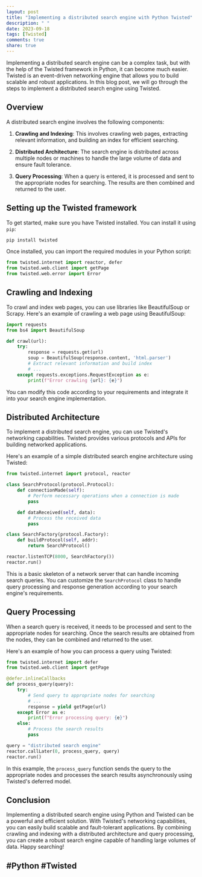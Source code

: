 ```yaml
---
layout: post
title: "Implementing a distributed search engine with Python Twisted"
description: " "
date: 2023-09-18
tags: [Twisted]
comments: true
share: true
---
```


Implementing a distributed search engine can be a complex task, but with the help of the Twisted framework in Python, it can become much easier. Twisted is an event-driven networking engine that allows you to build scalable and robust applications. In this blog post, we will go through the steps to implement a distributed search engine using Twisted.

## Overview

A distributed search engine involves the following components:

1. **Crawling and Indexing**: This involves crawling web pages, extracting relevant information, and building an index for efficient searching.

2. **Distributed Architecture**: The search engine is distributed across multiple nodes or machines to handle the large volume of data and ensure fault tolerance.

3. **Query Processing**: When a query is entered, it is processed and sent to the appropriate nodes for searching. The results are then combined and returned to the user.

## Setting up the Twisted framework

To get started, make sure you have Twisted installed. You can install it using `pip`:

```python
pip install twisted
```

Once installed, you can import the required modules in your Python script:

```python
from twisted.internet import reactor, defer
from twisted.web.client import getPage
from twisted.web.error import Error
```

## Crawling and Indexing

To crawl and index web pages, you can use libraries like BeautifulSoup or Scrapy. Here's an example of crawling a web page using BeautifulSoup:

```python
import requests
from bs4 import BeautifulSoup

def crawl(url):
    try:
        response = requests.get(url)
        soup = BeautifulSoup(response.content, 'html.parser')
        # Extract relevant information and build index
        # ...
    except requests.exceptions.RequestException as e:
        print(f"Error crawling {url}: {e}")
```

You can modify this code according to your requirements and integrate it into your search engine implementation.

## Distributed Architecture

To implement a distributed search engine, you can use Twisted's networking capabilities. Twisted provides various protocols and APIs for building networked applications.

Here's an example of a simple distributed search engine architecture using Twisted:

```python
from twisted.internet import protocol, reactor

class SearchProtocol(protocol.Protocol):
    def connectionMade(self):
        # Perform necessary operations when a connection is made
        pass

    def dataReceived(self, data):
        # Process the received data
        pass

class SearchFactory(protocol.Factory):
    def buildProtocol(self, addr):
        return SearchProtocol()

reactor.listenTCP(8000, SearchFactory())
reactor.run()
```

This is a basic skeleton of a network server that can handle incoming search queries. You can customize the `SearchProtocol` class to handle query processing and response generation according to your search engine's requirements.

## Query Processing

When a search query is received, it needs to be processed and sent to the appropriate nodes for searching. Once the search results are obtained from the nodes, they can be combined and returned to the user.

Here's an example of how you can process a query using Twisted:

```python
from twisted.internet import defer
from twisted.web.client import getPage

@defer.inlineCallbacks
def process_query(query):
    try:
        # Send query to appropriate nodes for searching
        # ...
        response = yield getPage(url)
    except Error as e:
        print(f"Error processing query: {e}")
    else:
        # Process the search results
        pass

query = "distributed search engine"
reactor.callLater(0, process_query, query)
reactor.run()
```

In this example, the `process_query` function sends the query to the appropriate nodes and processes the search results asynchronously using Twisted's deferred model.

## Conclusion

Implementing a distributed search engine using Python and Twisted can be a powerful and efficient solution. With Twisted's networking capabilities, you can easily build scalable and fault-tolerant applications. By combining crawling and indexing with a distributed architecture and query processing, you can create a robust search engine capable of handling large volumes of data. Happy searching!

## #Python #Twisted